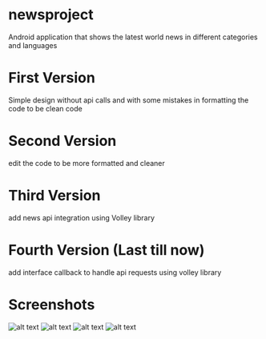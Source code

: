 # newsproject
Android application that shows the latest world news in different categories and languages

# First Version
Simple design without api calls and with some mistakes in formatting the code to be clean code

# Second Version
edit the code to be more formatted and cleaner

# Third Version
add news api integration using Volley library

# Fourth Version (Last till now)
add interface callback to handle api requests using volley library

# Screenshots
![alt text](https://serving.photos.photobox.com/1898614397c300e59b49211171ff11413e60fa2f134c8fe035db391f4fc0882d8f5ff9fd.jpg)
![alt text](https://serving.photos.photobox.com/244791624a7c7b2a5853e33ab1c8d11c815cbab40b3ed09f61063f3a5ea17ab4ee7ba3b9.jpg)
![alt text](https://serving.photos.photobox.com/204902096105cae1ee98ffc69dd6d865c58a77a03dbc6ed6e0d7d072252f77ef99a9230c.jpg)
![alt text](https://serving.photos.photobox.com/0630290920ceb5145893b09a8712074262c6bd1922a3bcc41397daea01f2044f78105d05.jpg)
